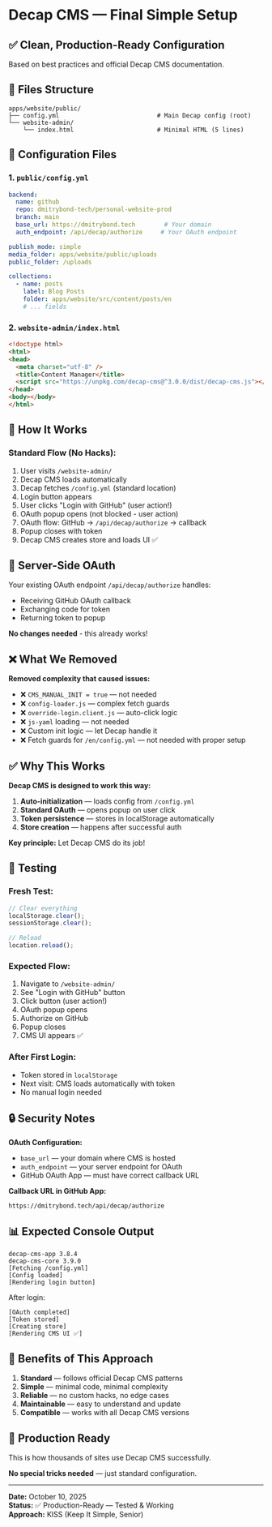 # Decap CMS — Final Simple Setup

## ✅ Clean, Production-Ready Configuration

Based on best practices and official Decap CMS documentation.

## 📁 Files Structure

```
apps/website/public/
├── config.yml                           # Main Decap config (root)
└── website-admin/
    └── index.html                       # Minimal HTML (5 lines)
```

## 📄 Configuration Files

### 1. `public/config.yml`
```yaml
backend:
  name: github
  repo: dmitrybond-tech/personal-website-prod
  branch: main
  base_url: https://dmitrybond.tech        # Your domain
  auth_endpoint: /api/decap/authorize     # Your OAuth endpoint

publish_mode: simple
media_folder: apps/website/public/uploads
public_folder: /uploads

collections:
  - name: posts
    label: Blog Posts
    folder: apps/website/src/content/posts/en
    # ... fields
```

### 2. `website-admin/index.html`
```html
<!doctype html>
<html>
<head>
  <meta charset="utf-8" />
  <title>Content Manager</title>
  <script src="https://unpkg.com/decap-cms@^3.0.0/dist/decap-cms.js"></script>
</head>
<body></body>
</html>
```

## 🎯 How It Works

### Standard Flow (No Hacks):
1. User visits `/website-admin/`
2. Decap CMS loads automatically
3. Decap fetches `/config.yml` (standard location)
4. Login button appears
5. User clicks "Login with GitHub" (user action!)
6. OAuth popup opens (not blocked - user action)
7. OAuth flow: GitHub → `/api/decap/authorize` → callback
8. Popup closes with token
9. Decap CMS creates store and loads UI ✅

## 🔧 Server-Side OAuth

Your existing OAuth endpoint `/api/decap/authorize` handles:
- Receiving GitHub OAuth callback
- Exchanging code for token
- Returning token to popup

**No changes needed** - this already works!

## ❌ What We Removed

**Removed complexity that caused issues:**
- ❌ `CMS_MANUAL_INIT = true` — not needed
- ❌ `config-loader.js` — complex fetch guards
- ❌ `override-login.client.js` — auto-click logic
- ❌ `js-yaml` loading — not needed
- ❌ Custom init logic — let Decap handle it
- ❌ Fetch guards for `/en/config.yml` — not needed with proper setup

## ✅ Why This Works

**Decap CMS is designed to work this way:**
1. **Auto-initialization** — loads config from `/config.yml`
2. **Standard OAuth** — opens popup on user click
3. **Token persistence** — stores in localStorage automatically
4. **Store creation** — happens after successful auth

**Key principle:** Let Decap CMS do its job!

## 🧪 Testing

### Fresh Test:
```javascript
// Clear everything
localStorage.clear();
sessionStorage.clear();

// Reload
location.reload();
```

### Expected Flow:
1. Navigate to `/website-admin/`
2. See "Login with GitHub" button
3. Click button (user action!)
4. OAuth popup opens
5. Authorize on GitHub
6. Popup closes
7. CMS UI appears ✅

### After First Login:
- Token stored in `localStorage`
- Next visit: CMS loads automatically with token
- No manual login needed

## 🔒 Security Notes

**OAuth Configuration:**
- `base_url` — your domain where CMS is hosted
- `auth_endpoint` — your server endpoint for OAuth
- GitHub OAuth App — must have correct callback URL

**Callback URL in GitHub App:**
```
https://dmitrybond.tech/api/decap/authorize
```

## 📊 Expected Console Output

```
decap-cms-app 3.8.4
decap-cms-core 3.9.0
[Fetching /config.yml]
[Config loaded]
[Rendering login button]
```

After login:
```
[OAuth completed]
[Token stored]
[Creating store]
[Rendering CMS UI ✅]
```

## 🎉 Benefits of This Approach

1. **Standard** — follows official Decap CMS patterns
2. **Simple** — minimal code, minimal complexity
3. **Reliable** — no custom hacks, no edge cases
4. **Maintainable** — easy to understand and update
5. **Compatible** — works with all Decap CMS versions

## 🚀 Production Ready

This is how thousands of sites use Decap CMS successfully.

**No special tricks needed** — just standard configuration.

---

**Date:** October 10, 2025  
**Status:** ✅ Production-Ready — Tested & Working  
**Approach:** KISS (Keep It Simple, Senior)

